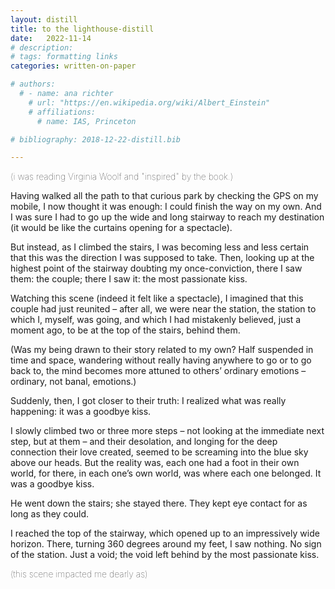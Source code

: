 ```yaml
---
layout: distill
title: to the lighthouse-distill
date:   2022-11-14
# description: 
# tags: formatting links
categories: written-on-paper

# authors:
  # - name: ana richter
    # url: "https://en.wikipedia.org/wiki/Albert_Einstein"
    # affiliations:
      # name: IAS, Princeton

# bibliography: 2018-12-22-distill.bib

---
```

<span style="font-size:14px;font-weight:lighter">(i was reading Virginia Woolf and "inspired" by the book.)</span>

Having walked all the path to that curious park by checking the GPS on my mobile, I now thought it was enough: I could finish the way on my own. And I was sure I had to go up the wide and long stairway to reach my destination (it would be like the curtains opening for a spectacle). 

But instead, as I climbed the stairs, I was becoming less and less certain that this was the direction I was supposed to take. Then, looking up at the highest point of the stairway doubting my once-conviction, there I saw them: the couple; there I saw it: the most passionate kiss.

Watching this scene (indeed it felt like a spectacle), I imagined that this couple had just reunited – after all, we were near the station, the station to which I, myself, was going, and which I had mistakenly believed, just a moment ago, to be at the top of the stairs, behind them.

(Was my being drawn to their story related to my own? Half suspended in time and space, wandering without really having anywhere to go or to go back to, the mind becomes more attuned to others’ ordinary emotions – ordinary, not banal, emotions.)

Suddenly, then, I got closer to their truth: I realized what was really happening: it was a goodbye kiss.

I slowly climbed two or three more steps – not looking at the immediate next step, but at them – and their desolation, and longing for the deep connection their love created, seemed to be screaming into the blue sky above our heads. But the reality was, each one had a foot in their own world, for there, in each one’s own world, was where each one belonged. It was a goodbye kiss.

He went down the stairs; she stayed there. They kept eye contact for as long as they could. 

I reached the top of the stairway, which opened up to an impressively wide horizon. There, turning 360 degrees around my feet, I saw nothing. No sign of the station. Just a void; the void left behind by the most passionate kiss.

<span style="font-size:14px;font-weight:lighter">(this scene impacted me dearly as)</span>

<!--- *** 

The citation is presented inline like this: <d-cite key="gregor2015draw"></d-cite> (a number that displays more information on hover).
If you have an appendix, a bibliography is automatically created and populated in it.


***

## Footnotes

Just wrap the text you would like to show up in a footnote in a `<d-footnote>` tag.
The number of the footnote will be automatically generated.<d-footnote>This will become a hoverable footnote.</d-footnote>

***

## Other Typography?

Emphasis, aka italics, with *asterisks* (`*asterisks*`) or _underscores_ (`_underscores_`).

Strong emphasis, aka bold, with **asterisks** or __underscores__.

Combined emphasis with **asterisks and _underscores_**.

Strikethrough uses two tildes. ~~Scratch this.~~

1. First ordered list item
2. Another item
⋅⋅* Unordered sub-list. 
1. Actual numbers don't matter, just that it's a number
⋅⋅1. Ordered sub-list
4. And another item.

⋅⋅⋅You can have properly indented paragraphs within list items. Notice the blank line above, and the leading spaces (at least one, but we'll use three here to also align the raw Markdown).

⋅⋅⋅To have a line break without a paragraph, you will need to use two trailing spaces.⋅⋅
⋅⋅⋅Note that this line is separate, but within the same paragraph.⋅⋅
⋅⋅⋅(This is contrary to the typical GFM line break behaviour, where trailing spaces are not required.)

* Unordered list can use asterisks
- Or minuses
+ Or pluses

[I'm an inline-style link](https://www.google.com)

[I'm an inline-style link with title](https://www.google.com "Google's Homepage")

[I'm a reference-style link][Arbitrary case-insensitive reference text]

[I'm a relative reference to a repository file](../blob/master/LICENSE)

[You can use numbers for reference-style link definitions][1]

Or leave it empty and use the [link text itself].

URLs and URLs in angle brackets will automatically get turned into links. 
http://www.example.com or <http://www.example.com> and sometimes 
example.com (but not on Github, for example).

Some text to show that the reference links can follow later.

[arbitrary case-insensitive reference text]: https://www.mozilla.org
[1]: http://slashdot.org
[link text itself]: http://www.reddit.com

Here's our logo (hover to see the title text):

Inline-style: 
![alt text](https://github.com/adam-p/markdown-here/raw/master/src/common/images/icon48.png "Logo Title Text 1")

Reference-style: 
![alt text][logo]

[logo]: https://github.com/adam-p/markdown-here/raw/master/src/common/images/icon48.png "Logo Title Text 2"

Inline `code` has `back-ticks around` it.

```javascript
var s = "JavaScript syntax highlighting";
alert(s);
```
 
```python
s = "Python syntax highlighting"
print s
```
 
```
No language indicated, so no syntax highlighting. 
But let's throw in a <b>tag</b>.
```

Colons can be used to align columns.

| Tables        | Are           | Cool  |
| ------------- |:-------------:| -----:|
| col 3 is      | right-aligned | $1600 |
| col 2 is      | centered      |   $12 |
| zebra stripes | are neat      |    $1 |

There must be at least 3 dashes separating each header cell.
The outer pipes (|) are optional, and you don't need to make the 
raw Markdown line up prettily. You can also use inline Markdown.

Markdown | Less | Pretty
--- | --- | ---
*Still* | `renders` | **nicely**
1 | 2 | 3

> Blockquotes are very handy in email to emulate reply text.
> This line is part of the same quote.

Quote break.

> This is a very long line that will still be quoted properly when it wraps. Oh boy let's keep writing to make sure this is long enough to actually wrap for everyone. Oh, you can *put* **Markdown** into a blockquote. 


Here's a line for us to start with.

This line is separated from the one above by two newlines, so it will be a *separate paragraph*.

This line is also a separate paragraph, but...
This line is only separated by a single newline, so it's a separate line in the *same paragraph*.
-->

<!-- 
earlier this year, i stayed at a strange place for a few weeks, detached from everything around.
<br> somewhat drifting away from myself in the midst of it all, i found a special bookshelf.
<br> it involved me in an exciting, secret and personal way at once.
<br>
<br> as the days passed, holding different books in my hands, i started to look around and barely understand how that room was not my own:
<br>
<br> i could have taken those picture, i could have chosen those furnitures, i could have watered those plants since they arrived, i could have been the neighbours' neighbour.

<blockquote>
    then, a burst of consciousness hit me:
    <br> was I grafting his identity?
    <br> that thought startled me,
    <br> for I realized that I was in the middle of it:
    <br> 
    <br> if that was really happening,
    <br> it was already happening
    <br> – unintentionally, 
    <br> inadvertently
    <br> 
    <br> what would that make of me?
    <br> 
    <br> with respect to him,
    <br> I certainly felt a bit like a thief
    <br> but as far as I was concerned:
    <br> was I a numb soul until that moment?
    <br> 
    <br> that was the second thought
    <br> in a very short time interval
    <br> that frightened me
</blockquote>
-->